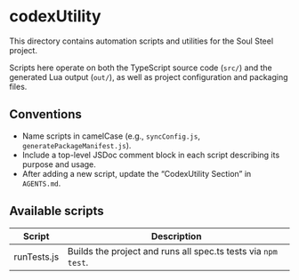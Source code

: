 # codexUtility

This directory contains automation scripts and utilities for the Soul Steel project.

Scripts here operate on both the TypeScript source code (`src/`) and the generated Lua output (`out/`),
as well as project configuration and packaging files.

## Conventions

- Name scripts in camelCase (e.g., `syncConfig.js`, `generatePackageManifest.js`).
- Include a top-level JSDoc comment block in each script describing its purpose and usage.
- After adding a new script, update the “CodexUtility Section” in `AGENTS.md`.

## Available scripts

| Script      | Description                                               |
|-------------|-----------------------------------------------------------|
| runTests.js | Builds the project and runs all spec.ts tests via `npm test`. |
